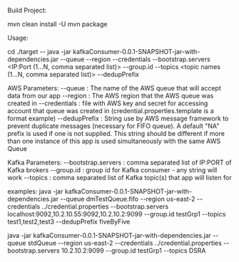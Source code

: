 Build Project:

mvn clean install -U
mvn package

Usage:

cd  ./target --
java -jar kafkaConsumer-0.0.1-SNAPSHOT-jar-with-dependencies.jar --queue <queueName> --region <AWS Queue Instance Region> --credentials <file with AWS credential> --bootstrap.servers <IP:Port (1...N, comma separated list)> --group.id <any string ID> --topics  <topic names (1...N, comma separated list)> --dedupPrefix <any string>

AWS Parameters:
--queue       :  The name of the AWS queue that will accept data from our app
--region      :  The AWS region that the AWS queue was created in
--credentials :  file with AWS key and secret for accessing account that queue was created in (credential.properties.template is a format  example) 
--dedupPrefix :  String use by AWS message framework to prevent duplicate messages (necessary for FIFO queue).  A default "NA" prefix is used if one is not supplied.  This string should be different if more than one instance of this app is used simultaneously with the same AWS Queue 

Kafka Parameters:
--bootstrap.servers : comma separated list of IP:PORT of Kafka brokers
--group.id          : group id for Kafka consumer - any string will work
--topics            : comma separated list of Kafka topic(s) that app will listen for

examples:
java -jar kafkaConsumer-0.0.1-SNAPSHOT-jar-with-dependencies.jar --queue dmTestQueue.fifo --region us-east-2 --credentials ../credential.properties --bootstrap.servers localhost:9092,10.2.10.55:9092,10.2.10.2:9099 --group.id testGrp1 --topics test1,test2,test3 --dedupPrefix fiveByFive

java -jar kafkaConsumer-0.0.1-SNAPSHOT-jar-with-dependencies.jar --queue stdQueue --region us-east-2 --credentials ../credential.properties --bootstrap.servers 10.2.10.2:9099 --group.id testGrp1 --topics DSRA 
